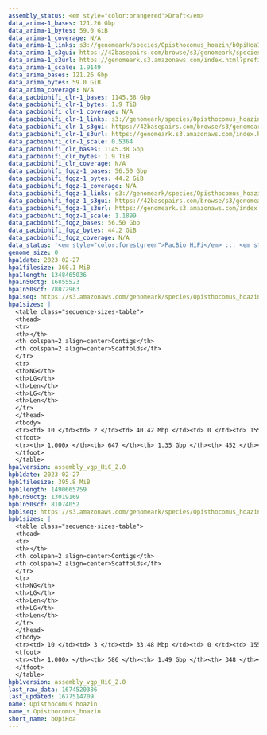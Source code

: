 ```yaml
---
assembly_status: <em style="color:orangered">Draft</em>
data_arima-1_bases: 121.26 Gbp
data_arima-1_bytes: 59.0 GiB
data_arima-1_coverage: N/A
data_arima-1_links: s3://genomeark/species/Opisthocomus_hoazin/bOpiHoa1/genomic_data/arima/<br>
data_arima-1_s3gui: https://42basepairs.com/browse/s3/genomeark/species/Opisthocomus_hoazin/bOpiHoa1/genomic_data/arima/
data_arima-1_s3url: https://genomeark.s3.amazonaws.com/index.html?prefix=species/Opisthocomus_hoazin/bOpiHoa1/genomic_data/arima/
data_arima-1_scale: 1.9149
data_arima_bases: 121.26 Gbp
data_arima_bytes: 59.0 GiB
data_arima_coverage: N/A
data_pacbiohifi_clr-1_bases: 1145.38 Gbp
data_pacbiohifi_clr-1_bytes: 1.9 TiB
data_pacbiohifi_clr-1_coverage: N/A
data_pacbiohifi_clr-1_links: s3://genomeark/species/Opisthocomus_hoazin/bOpiHoa1/genomic_data/pacbio_hifi/<br>
data_pacbiohifi_clr-1_s3gui: https://42basepairs.com/browse/s3/genomeark/species/Opisthocomus_hoazin/bOpiHoa1/genomic_data/pacbio_hifi/
data_pacbiohifi_clr-1_s3url: https://genomeark.s3.amazonaws.com/index.html?prefix=species/Opisthocomus_hoazin/bOpiHoa1/genomic_data/pacbio_hifi/
data_pacbiohifi_clr-1_scale: 0.5364
data_pacbiohifi_clr_bases: 1145.38 Gbp
data_pacbiohifi_clr_bytes: 1.9 TiB
data_pacbiohifi_clr_coverage: N/A
data_pacbiohifi_fqgz-1_bases: 56.50 Gbp
data_pacbiohifi_fqgz-1_bytes: 44.2 GiB
data_pacbiohifi_fqgz-1_coverage: N/A
data_pacbiohifi_fqgz-1_links: s3://genomeark/species/Opisthocomus_hoazin/bOpiHoa1/genomic_data/pacbio_hifi/<br>
data_pacbiohifi_fqgz-1_s3gui: https://42basepairs.com/browse/s3/genomeark/species/Opisthocomus_hoazin/bOpiHoa1/genomic_data/pacbio_hifi/
data_pacbiohifi_fqgz-1_s3url: https://genomeark.s3.amazonaws.com/index.html?prefix=species/Opisthocomus_hoazin/bOpiHoa1/genomic_data/pacbio_hifi/
data_pacbiohifi_fqgz-1_scale: 1.1899
data_pacbiohifi_fqgz_bases: 56.50 Gbp
data_pacbiohifi_fqgz_bytes: 44.2 GiB
data_pacbiohifi_fqgz_coverage: N/A
data_status: '<em style="color:forestgreen">PacBio HiFi</em> ::: <em style="color:forestgreen">Arima</em>'
genome_size: 0
hpa1date: 2023-02-27
hpa1filesize: 360.1 MiB
hpa1length: 1348465036
hpa1n50ctg: 16855523
hpa1n50scf: 78072963
hpa1seq: https://s3.amazonaws.com/genomeark/species/Opisthocomus_hoazin/bOpiHoa1/assembly_vgp_HiC_2.0/bOpiHoa1.HiC.hap1.20230227.fasta.gz
hpa1sizes: |
  <table class="sequence-sizes-table">
  <thead>
  <tr>
  <th></th>
  <th colspan=2 align=center>Contigs</th>
  <th colspan=2 align=center>Scaffolds</th>
  </tr>
  <tr>
  <th>NG</th>
  <th>LG</th>
  <th>Len</th>
  <th>LG</th>
  <th>Len</th>
  </tr>
  </thead>
  <tbody>
  <tr><td> 10 </td><td> 2 </td><td> 40.42 Mbp </td><td> 0 </td><td> 155.73 Mbp </td></tr>  <tr><td> 20 </td><td> 6 </td><td> 27.32 Mbp </td><td> 1 </td><td> 132.85 Mbp </td></tr>  <tr><td> 30 </td><td> 11 </td><td> 23.03 Mbp </td><td> 3 </td><td> 94.47 Mbp </td></tr>  <tr><td> 40 </td><td> 17 </td><td> 19.72 Mbp </td><td> 4 </td><td> 88.57 Mbp </td></tr>  <tr style="background-color:#cccccc;"><td> 50 </td><td> 25 </td><td style="background-color:#88ff88;"> 16.86 Mbp </td><td> 6 </td><td style="background-color:#88ff88;"> 78.07 Mbp </td></tr>  <tr><td> 60 </td><td> 35 </td><td> 10.47 Mbp </td><td> 7 </td><td> 75.34 Mbp </td></tr>  <tr><td> 70 </td><td> 51 </td><td> 6.89 Mbp </td><td> 11 </td><td> 30.18 Mbp </td></tr>  <tr><td> 80 </td><td> 74 </td><td> 4.76 Mbp </td><td> 17 </td><td> 18.59 Mbp </td></tr>  <tr><td> 90 </td><td> 112 </td><td> 2.41 Mbp </td><td> 27 </td><td> 8.36 Mbp </td></tr>  <tr><td> 100 </td><td> 646 </td><td> 14.50 Kbp </td><td> 451 </td><td> 14.50 Kbp </td></tr>  </tbody>
  <tfoot>
  <tr><th> 1.000x </th><th> 647 </th><th> 1.35 Gbp </th><th> 452 </th><th> 1.35 Gbp </th></tr>
  </tfoot>
  </table>
hpa1version: assembly_vgp_HiC_2.0
hpb1date: 2023-02-27
hpb1filesize: 395.8 MiB
hpb1length: 1490665759
hpb1n50ctg: 13019169
hpb1n50scf: 81074052
hpb1seq: https://s3.amazonaws.com/genomeark/species/Opisthocomus_hoazin/bOpiHoa1/assembly_vgp_HiC_2.0/bOpiHoa1.HiC.hap2.20230227.fasta.gz
hpb1sizes: |
  <table class="sequence-sizes-table">
  <thead>
  <tr>
  <th></th>
  <th colspan=2 align=center>Contigs</th>
  <th colspan=2 align=center>Scaffolds</th>
  </tr>
  <tr>
  <th>NG</th>
  <th>LG</th>
  <th>Len</th>
  <th>LG</th>
  <th>Len</th>
  </tr>
  </thead>
  <tbody>
  <tr><td> 10 </td><td> 3 </td><td> 33.48 Mbp </td><td> 0 </td><td> 155.77 Mbp </td></tr>  <tr><td> 20 </td><td> 9 </td><td> 25.56 Mbp </td><td> 2 </td><td> 108.31 Mbp </td></tr>  <tr><td> 30 </td><td> 15 </td><td> 20.65 Mbp </td><td> 3 </td><td> 96.00 Mbp </td></tr>  <tr><td> 40 </td><td> 23 </td><td> 15.83 Mbp </td><td> 5 </td><td> 88.44 Mbp </td></tr>  <tr style="background-color:#cccccc;"><td> 50 </td><td> 34 </td><td style="background-color:#88ff88;"> 13.02 Mbp </td><td> 6 </td><td style="background-color:#88ff88;"> 81.07 Mbp </td></tr>  <tr><td> 60 </td><td> 46 </td><td> 10.22 Mbp </td><td> 8 </td><td> 73.52 Mbp </td></tr>  <tr><td> 70 </td><td> 64 </td><td> 7.12 Mbp </td><td> 12 </td><td> 30.39 Mbp </td></tr>  <tr><td> 80 </td><td> 92 </td><td> 4.29 Mbp </td><td> 18 </td><td> 23.40 Mbp </td></tr>  <tr><td> 90 </td><td> 144 </td><td> 1.87 Mbp </td><td> 27 </td><td> 9.91 Mbp </td></tr>  <tr><td> 100 </td><td> 585 </td><td> 15.49 Kbp </td><td> 347 </td><td> 15.49 Kbp </td></tr>  </tbody>
  <tfoot>
  <tr><th> 1.000x </th><th> 586 </th><th> 1.49 Gbp </th><th> 348 </th><th> 1.49 Gbp </th></tr>
  </tfoot>
  </table>
hpb1version: assembly_vgp_HiC_2.0
last_raw_data: 1674520386
last_updated: 1677514709
name: Opisthocomus hoazin
name_: Opisthocomus_hoazin
short_name: bOpiHoa
---
```

